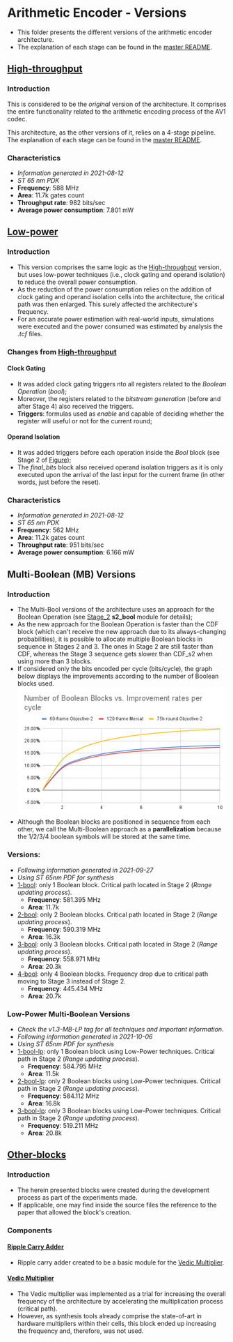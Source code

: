 # Arithmetic Encoder - Versions
- This folder presents the different versions of the arithmetic encoder architecture.
- The explanation of each stage can be found in the [master README](https://github.com/tuliopereirab/arithmetic-encoder-av1).

## [High-throughput](entropy-encoder-original)

### Introduction

This is considered to be the _original_ version of the architecture. It comprises the entire functionality related to the arithmetic encoding process of the AV1 codec.

This architecture, as the other versions of it, relies on a 4-stage pipeline. The explanation of each stage can be found in the [master README](https://github.com/tuliopereirab/arithmetic-encoder-av1).

### Characteristics
- _Information generated in 2021-08-12_
- _ST 65 nm PDK_
- **Frequency**: 588 MHz
- **Area**: 11.7k gates count
- **Throughput rate**: 982 bits/sec
- **Average power consumption**: 7.801 mW

## [Low-power](entropy-encoder-lp)

### Introduction

- This version comprises the same logic as the [High-throughput](entropy-encoder-original) version, but uses low-power techniques (i.e., clock gating and operand isolation) to reduce the overall power consumption.
- As the reduction of the power consumption relies on the addition of clock gating and operand isolation cells into the architecture, the critical path was then enlarged. This surely affected the architecture's frequency.
- For an accurate power estimation with real-world inputs, simulations were executed and the power consumed was estimated by analysis the _.tcf_ files.

### Changes from [High-throughput](entropy-encoder-original)
#### Clock Gating
- It was added clock gating triggers nto all registers related to the _Boolean Operation_ (_bool_);
- Moreover, the registers related to the _bitstream generation_ (before and after Stage 4) also received the triggers.
- **Triggers**: formulas used as _enable_ and capable of deciding whether the register will useful or not for the current round;
#### Operand Isolation
- It was added triggers before each operation inside the _Bool_ block (see Stage 2 of [Figure](../Project/images/Original_Arc/hitecture-Stage_2.jpg));
- The _final_bits_ block also received operand isolation triggers as it is only executed upon the arrival of the last input for the current frame (in other words, just before the reset).

### Characteristics
- _Information generated in 2021-08-12_
- _ST 65 nm PDK_
- **Frequency**: 562 MHz
- **Area**: 11.2k gates count
- **Throughput rate**: 951 bits/sec
- **Average power consumption**: 6.166 mW

## Multi-Boolean (MB) Versions

### Introduction
- The Multi-Bool versions of the architecture uses an approach for the Boolean Operation (see [Stage_2](entropy-encoder-1-bool/stage_2.v) **s2_bool** module for details);
- As the new approach for the Boolean Operation is faster than the CDF block (which can't receive the new approach due to its always-changing probabilities), it is possible to allocate multiple Boolean blocks in sequence in Stages 2 and 3. The ones in Stage 2 are still faster than CDF, whereas the Stage 3 sequence gets slower than CDF_s2 when using more than 3 blocks.
- If considered only the bits encoded per cycle (bits/cycle), the graph below displays the improvements according to the number of Boolean blocks used.
![Graph](../Project/images/Graph_MB.png?raw=true)
- Although the Boolean blocks are positioned in sequence from each other, we call the Multi-Boolean approach as a **parallelization** because the 1/2/3/4 boolean symbols will be stored at the same time.

### Versions:
- _Following information generated in 2021-09-27_
- _Using ST 65nm PDF for synthesis_
- [1-bool](entropy-encoder-1-bool): only 1 Boolean block. Critical path located in Stage 2 (_Range updating process_).
  - **Frequency**: 581.395 MHz
  - **Area**: 11.7k
- [2-bool](entropy-encoder-2-bool): only 2 Boolean blocks. Critical path located in Stage 2 (_Range updating process_).
  - **Frequency**: 590.319 MHz
  - **Area**: 16.3k
- [3-bool](entropy-encoder-3-bool): only 3 Boolean blocks. Critical path located in Stage 2 (_Range updating process_).
  - **Frequency**: 558.971 MHz
  - **Area**: 20.3k
- [4-bool](entropy-encoder-4-bool): only 4 Boolean blocks. Frequency drop due to critical path moving to Stage 3 instead of Stage 2.
  - **Frequency**: 445.434 MHz
  - **Area**: 20.7k

### Low-Power Multi-Boolean Versions
- _Check the v1.3-MB-LP tag for all techniques and important information._
- _Following information generated in 2021-10-06_
- _Using ST 65nm PDF for synthesis_
- [1-bool-lp](entropy-encoder-1-bool-lp): only 1 Boolean block using Low-Power techniques. Critical path in Stage 2 (_Range updating process_).
  - **Frequency**: 584.795 MHz
  - **Area**: 11.5k
- [2-bool-lp](entropy-encoder-2-bool-lp): only 2 Boolean blocks using Low-Power techniques. Critical path in Stage 2 (_Range updating process_).
  - **Frequency**: 584.112 MHz
  - **Area**: 16.8k
- [3-bool-lp](entropy-encoder-3-bool-lp): only 3 Boolean blocks using Low-Power techniques. Critical path in Stage 2 (_Range updating process_).
  - **Frequency**: 519.211 MHz
  - **Area**: 20.8k


## [Other-blocks](other-blocks)

### Introduction
- The herein presented blocks were created during the development process as part of the experiments made.
- If applicable, one may find inside the source files the reference to the paper that allowed the block's creation.  

### Components
#### [Ripple Carry Adder](other-blocks/ripple_carry_adder)
- Ripple carry adder created to be a basic module for the [Vedic Multiplier](other-blocks/vedic-multiplier).

#### [Vedic Multiplier](other-blocks/vedic-multiplier)
- The Vedic multiplier was implemented as a trial for increasing the overall frequency of the architecture by accelerating the multiplication process (critical path).
- However, as synthesis tools already comprise the state-of-art in hardware multipliers within their cells, this block ended up increasing the frequency and, therefore, was not used.
